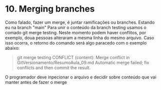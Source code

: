 # 10. Merging branches
Como falado, fazer um merge, é juntar ramificações ou branches.
Estando eu na branch "main"
Para unir o conteúdo da branch testing usamos o comado git merge testing.
Neste momento podem haver conflitos, por exemplo, doua pessoas alteraram a mesma linha do mesmo arquivo.
Caso isso ocorra, o retorno do comando será algo paracedo com o exemplo abaixo:
> git merge testing
CONFLICT (content): Merge conflict in GitVersionamento/ResumoAula_09.md
Automatic merge failed; fix conflicts and then commit the result.

O programador deve inpecionar o arquivo e decidir sobre conteúdo que vai manter antes de fazer o merge